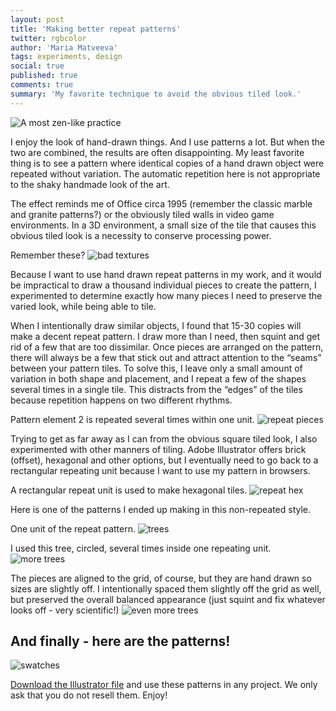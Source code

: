 ```yaml
---
layout: post
title: 'Making better repeat patterns'
twitter: rgbcolor
author: 'Maria Matveeva'
tags: experiments, design
social: true
published: true
comments: true
summary: 'My favorite technique to avoid the obvious tiled look.'
---
```


<img class="illustration" src="http://i.imgur.com/2GWB8Et.jpg" alt="A most zen-like practice">

I enjoy the look of hand-drawn things. And I use patterns a lot. But when the two are combined, the results are often disappointing. My least favorite thing is to see a pattern where identical copies of a hand drawn object were repeated without variation. The automatic repetition here is not appropriate to the shaky handmade look of the art.

The effect reminds me of Office circa 1995 (remember the classic marble and granite patterns?) or the obviously tiled walls in video game environments. In a 3D environment, a small size of the tile that causes this obvious tiled look is a necessity to conserve processing power.

Remember these?
![bad textures](https://i.imgur.com/jPzIWv8.jpg)

Because I want to use hand drawn repeat patterns in my work, and it would be impractical to draw a thousand individual pieces to create the pattern, I experimented to determine exactly how many pieces I need to preserve the varied look, while being able to tile.

When I intentionally draw similar objects, I found that 15-30 copies will make a decent repeat pattern. I draw more than I need, then squint and get rid of a few that are too dissimilar. Once pieces are arranged on the pattern, there will always be a few that stick out and attract attention to the “seams” between your pattern tiles. To solve this, I leave only a small amount of variation in both shape and placement, and I repeat a few of the shapes several times in a single tile. This distracts from the “edges” of the tiles because repetition happens on two different rhythms.

Pattern element 2 is repeated several times within one unit.
![repeat pieces](https://i.imgur.com/JDXVcVA.png)

Trying to get as far away as I can from the obvious square tiled look, I also experimented with other manners of tiling. Adobe Illustrator offers brick (offset), hexagonal and other options, but I eventually need to go back to a rectangular repeating unit because I want to use my pattern in browsers.

A rectangular repeat unit is used to make hexagonal tiles.
![repeat hex](https://i.imgur.com/gtEb7sn.png)

Here is one of the patterns I ended up making in this non-repeated style.

One unit of the repeat pattern.
![trees](https://i.imgur.com/HGzqiN5.png)

I used this tree, circled, several times inside one repeating unit.
![more trees](https://i.imgur.com/tjduV4g.png)

The pieces are aligned to the grid, of course, but they are hand drawn so sizes are slightly off. I intentionally spaced them slightly off the grid as well, but preserved the overall balanced appearance (just squint and fix whatever looks off  - very scientific!)
![even more trees](https://i.imgur.com/lgAlgpy.png)

## And finally - here are the patterns!

![swatches](https://i.imgur.com/jEK1YAq.png)

[Download the Illustrator file](/images/downloads/repeat-patterns.ai) and use these patterns in any project. We only ask that you do not resell them. Enjoy!



